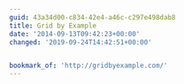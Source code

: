 ```yaml
---
guid: 43a34d00-c834-42e4-a46c-c297e498dab8
title: Grid by Example
date: '2014-09-13T09:42:23+00:00'
changed: '2019-09-24T14:42:51+00:00'


bookmark_of: 'http://gridbyexample.com/'
---
```




